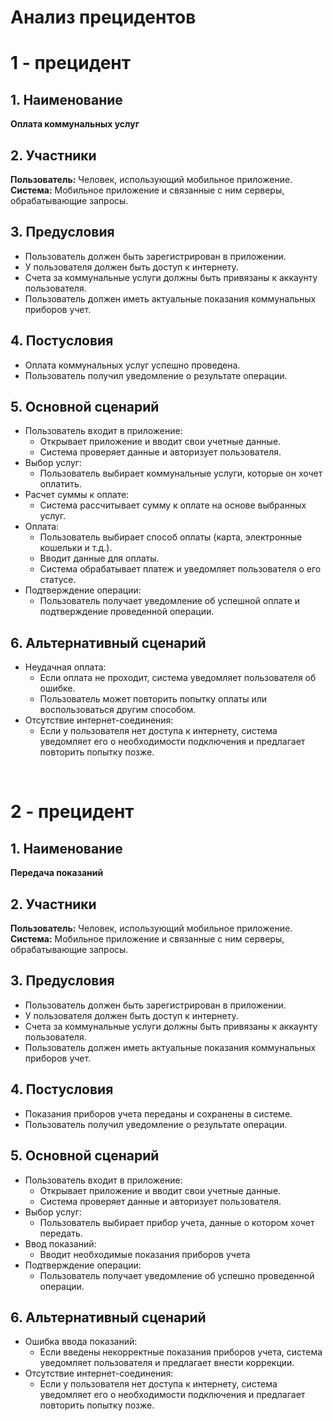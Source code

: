 # Анализ прецидентов<br>
# 1 - прецидент<br>
## 1. Наименование<br>
**Оплата коммунальных услуг**<br>
## 2. Участники
**Пользователь:** Человек, использующий мобильное приложение.<br>
**Система:** Мобильное приложение и связанные с ним серверы, обрабатывающие запросы.<br>
## 3. Предусловия
* Пользователь должен быть зарегистрирован в приложении.
* У пользователя должен быть доступ к интернету.
* Счета за коммунальные услуги должны быть привязаны к аккаунту пользователя.
* Пользователь должен иметь актуальные показания коммунальных приборов учет.
## 4. Постусловия
* Оплата коммунальных услуг успешно проведена.
* Пользователь получил уведомление о результате операции.
## 5. Основной сценарий
* Пользователь входит в приложение:
    * Открывает приложение и вводит свои учетные данные.
    * Система проверяет данные и авторизует пользователя.
* Выбор услуг:
    * Пользователь выбирает коммунальные услуги, которые он хочет оплатить.
* Расчет суммы к оплате:
    * Система рассчитывает сумму к оплате на основе выбранных услуг.
* Оплата:
    * Пользователь выбирает способ оплаты (карта, электронные кошельки и т.д.).
    * Вводит данные для оплаты.
    * Система обрабатывает платеж и уведомляет пользователя о его статусе.
* Подтверждение операции:
    * Пользователь получает уведомление об успешной оплате и подтверждение проведенной операции.
## 6. Альтернативный сценарий
* Неудачная оплата:
    - Если оплата не проходит, система уведомляет пользователя об ошибке.
    - Пользователь может повторить попытку оплаты или воспользоваться другим способом.
* Отсутствие интернет-соединения:
    - Если у пользователя нет доступа к интернету, система уведомляет его о необходимости подключения и предлагает повторить попытку позже.<br>
<br>

# 2 - прецидент<br>
## 1. Наименование<br>
**Передача показаний**<br>
## 2. Участники
**Пользователь:** Человек, использующий мобильное приложение.<br>
**Система:** Мобильное приложение и связанные с ним серверы, обрабатывающие запросы.<br>
## 3. Предусловия
* Пользователь должен быть зарегистрирован в приложении.
* У пользователя должен быть доступ к интернету.
* Счета за коммунальные услуги должны быть привязаны к аккаунту пользователя.
* Пользователь должен иметь актуальные показания коммунальных приборов учет.
## 4. Постусловия
* Показания приборов учета переданы и сохранены в системе.
* Пользователь получил уведомление о результате операции.
## 5. Основной сценарий
* Пользователь входит в приложение:
    * Открывает приложение и вводит свои учетные данные.
    * Система проверяет данные и авторизует пользователя.
* Выбор услуг:
    * Пользователь выбирает прибор учета, данные о котором хочет передать.
* Ввод показаний:
    * Вводит необходимые показания приборов учета
* Подтверждение операции:
    * Пользователь получает уведомление об успешно проведенной операции.
## 6. Альтернативный сценарий
* Ошибка ввода показаний:
    - Если введены некорректные показания приборов учета, система уведомляет пользователя и предлагает внести коррекции.
* Отсутствие интернет-соединения:
    - Если у пользователя нет доступа к интернету, система уведомляет его о необходимости подключения и предлагает повторить попытку позже.